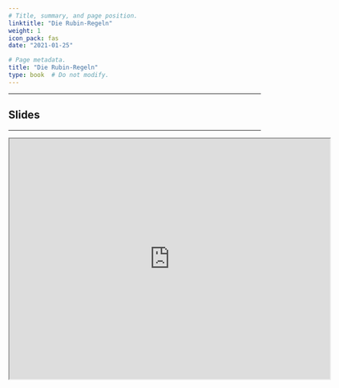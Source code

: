 ```yaml
---
# Title, summary, and page position.
linktitle: "Die Rubin-Regeln"
weight: 1
icon_pack: fas
date: "2021-01-25"

# Page metadata.
title: "Die Rubin-Regeln"
type: book  # Do not modify.
---
```


<style>
code{
  color: #2a7792;
}
.hljs{
  font-size: 16px
}

</style>

---


## Slides

---

<iframe src="https://drive.google.com/file/d/117bRqbY9wjSy8M7jakcYDjBxtYTMldmF/preview" width="640" height="480" allow="autoplay"></iframe>
